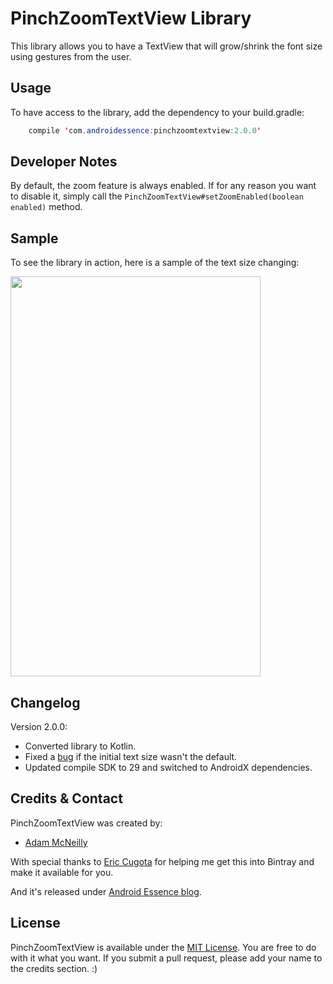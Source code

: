 PinchZoomTextView Library
=============

This library allows you to have a TextView that will grow/shrink the font size using gestures from the user.

Usage
-----

To have access to the library, add the dependency to your build.gradle:

```java
	compile 'com.androidessence:pinchzoomtextview:2.0.0'
```

Developer Notes
---------------

By default, the zoom feature is always enabled. If for any reason you want to disable it, simply call the `PinchZoomTextView#setZoomEnabled(boolean enabled)` method.

Sample
-----

To see the library in action, here is a sample of the text size changing:

<img src='sample.gif' width='400' height='640' />

Changelog
---------

Version 2.0.0:

* Converted library to Kotlin.
* Fixed a [bug](https://github.com/androidessence/PinchZoomTextView/issues/15) if the initial text size wasn't the default.
* Updated compile SDK to 29 and switched to AndroidX dependencies.


Credits & Contact
-----------------

PinchZoomTextView was created by:

- [Adam McNeilly](https://github.com/AdamMc331)

With special thanks to [Eric Cugota](https://github.com/tryadelion) for helping me get this into Bintray and make it available for you.

And it's released under [Android Essence blog](http://androidessence.com/).

License
-------

PinchZoomTextView is available under the [MIT License](https://opensource.org/licenses/MIT). You are free to do with it what you want. If you submit a pull request, please add your name to the credits section. :)
